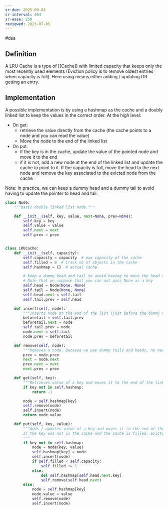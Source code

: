 ```yaml
---
sr-due: 2025-09-03
sr-interval: 464
sr-ease: 250
reviewed: 2023-07-05
---
```


#dsa

## Definition

A LRU Cache is a type of [[Cache]] with limited capacity that keeps only the most recently used elements (Eviction policy is to remove oldest entries when capacity is full). Here using means either adding / updating OR getting an entry.

## Implementation

A possible implementation is by using a hashmap as the cache and a doubly linked list to keep the values in the correct order.
At the high level:

- On get:
  - retrieve the value directly from the cache (the cache points to a node and you can read the value)
  - Move the node to the end of the linked list
- On put:
  - if the key is in the cache, update the value of the pointed node and move it to the end
  - if it is not, add a new node at the end of the linked list and update the cache to point to it. If the capacity is full, move the head to the next node and remove the key associated to the evicted node from the cache

Note: In practice, we can keep a dummy head and a dummy tail to avoid having to update the pointer to head and tail.

```python
class Node:
    """Basic double linked list node."""

    def __init__(self, key, value, next=None, prev=None):
        self.key = key
        self.value = value
        self.next = next
        self.prev = prev


class LRUCache:
    def __init__(self, capacity):
        self.capacity = capacity  # max capacity of the cache
        self.filled = 0  # track nb of objects in the cache
        self.hashmap = {}  # actual cache

        # keep a dummy head and tail to avoid having to move the head and tail pointer
        # Note that we suppose that you can not pass None as a key
        self.head = Node(None, None)
        self.tail = Node(None, None)
        self.head.next = self.tail
        self.tail.prev = self.head

    def insert(self, node):
        """Inserts node at the end of the list (just before the dummy tail)"""
        beforetail = self.tail.prev
        beforetail.next = node
        self.tail.prev = node
        node.next = self.tail
        node.prev = beforetail

    def remove(self, node):
        """Removes a node. Because we use dummy tails and heads, no need for extra checks"""
        prev = node.prev
        next = node.next
        prev.next = next
        next.prev = prev

    def get(self, key):
        """Retrieves value of a key and moves it to the end of the linked list"""
        if key not in self.hashmap:
            return -1

        node = self.hashmap[key]
        self.remove(node)
        self.insert(node)
        return node.value

    def put(self, key, value):
        """Adds / updates value of a key and moves it to the end of the linked list
        If the key was not in the cache and the cache is filled, evicts the oldest entry
        """
        if key not in self.hashmap:
            node = Node(key, value)
            self.hashmap[key] = node
            self.insert(node)
            if self.filled < self.capacity:
                self.filled += 1
            else:
                del self.hashmap[self.head.next.key]
                self.remove(self.head.next)
        else:
            node = self.hashmap[key]
            node.value = value
            self.remove(node)
            self.insert(node)
```
